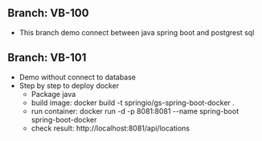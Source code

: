 ## Branch: VB-100
- This branch demo connect between java spring boot and postgrest sql
## Branch: VB-101
- Demo without connect to database
- Step by step to deploy docker
  - Package java
  - build image: docker build -t springio/gs-spring-boot-docker .
  - run container: docker run -d -p 8081:8081 --name spring-boot spring-boot-docker
  - check result: http://localhost:8081/api/locations